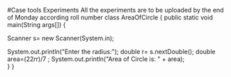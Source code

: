 #Case tools Experiments
All the experiments are to be uploaded by the end of Monday according roll number 
 class AreaOfCircle 
   {
 public static void main(String args[])  {   
   
  Scanner s= new Scanner(System.in);
  
 System.out.println("Enter the radius:");
     double r= s.nextDouble();
     double  area=(22*r*r)/7 ;
     System.out.println("Area of Circle is: " + area);      
          }
     }
